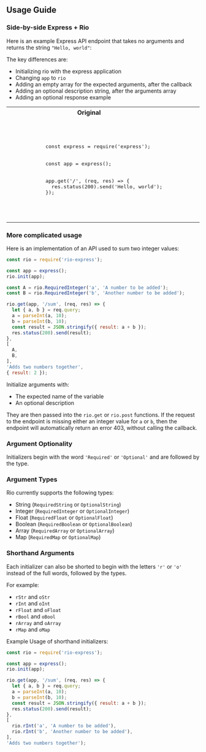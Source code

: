 ## Usage Guide

### Side-by-side Express + Rio

Here is an example Express API endpoint that takes no arguments and returns the string `"Hello, world"`:

The key differences are:
- Initializing rio with the express application
- Changing `app` to `rio`
- Adding an empty array for the expected arguments, after the callback
- Adding an optional description string, after the arguments array
- Adding an optional response example


<table>    
  <tr>    
    <th>Original</th>    
    <th>Updated</th>    
  </tr>    
  <tr>    
    <td>    
      <pre>    
            const express = require('express');
            <br>
            const app = express();
            <br>
            app.get('/', (req, res) => {  
              res.status(200).send('Hello, world');  
            });
      </pre>    
    </td>    
    <td>    
      <pre>    
            const express = require('express');
            const rio = require('rio-express');
            <br>
            const app = express();
            rio.init(app);
            <br>
            app.get('/', (req, res) => {  
              res.status(200).send('Hello, world');  
            },
            [],
            'Returns the string \'Hello, world\'',
            'Hello, world');  
      </pre>    
    </td>    
  </tr>    
</table>

### More complicated usage
Here is an implementation of an API used to sum two integer values:

```javascript
const rio = require('rio-express');

const app = express();
rio.init(app);

const A = rio.RequiredInteger('a', 'A number to be added');
const B = rio.RequiredInteger('b', 'Another number to be added');

rio.get(app, '/sum', (req, res) => {
  let { a, b } = req.query;
  a = parseInt(a, 10);
  b = parseInt(b, 10);
  const result = JSON.stringify({ result: a + b });
  res.status(200).send(result);
},
[
  A,
  B,
],
'Adds two numbers together',
{ result: 2 });
```


Initialize arguments with:
- The expected name of the variable
- An optional description

They are then passed into the `rio.get` or `rio.post` functions. If the request to the endpoint is missing either an integer value for `a` or `b`, then the endpoint will automatically return an error 403, without calling the callback.

### Argument Optionality
Initializers begin with the word `'Required'` or `'Optional'` and are followed by the type.

### Argument Types
Rio currently supports the following types:
- String (`RequiredString` or `OptionalString`)
- Integer (`RequiredInteger` or `OptionalInteger`)
- Float (`RequiredFloat` or `OptionalFloat`)
- Boolean (`RequiredBoolean` or `OptionalBoolean`)
- Array (`RequiredArray` or `OptionalArray`)
- Map (`RequiredMap` or `OptionalMap`)

### Shorthand Arguments
Each initializer can also be shorted to begin with the letters `'r'` or `'o'` instead of the full words, followed by the types.

For example:
- `rStr` and `oStr`
- `rInt` and `oInt`
- `rFloat` and `oFloat`
- `rBool` and `oBool`
- `rArray` and `oArray`
- `rMap` and `oMap`

Example Usage of shorthand initializers:
```javascript
const rio = require('rio-express');

const app = express();
rio.init(app);

rio.get(app, '/sum', (req, res) => {
  let { a, b } = req.query;
  a = parseInt(a, 10);
  b = parseInt(b, 10);
  const result = JSON.stringify({ result: a + b });
  res.status(200).send(result);
},
[
  rio.rInt('a', 'A number to be added'),
  rio.rInt('b', 'Another number to be added'),
],
'Adds two numbers together');
```
